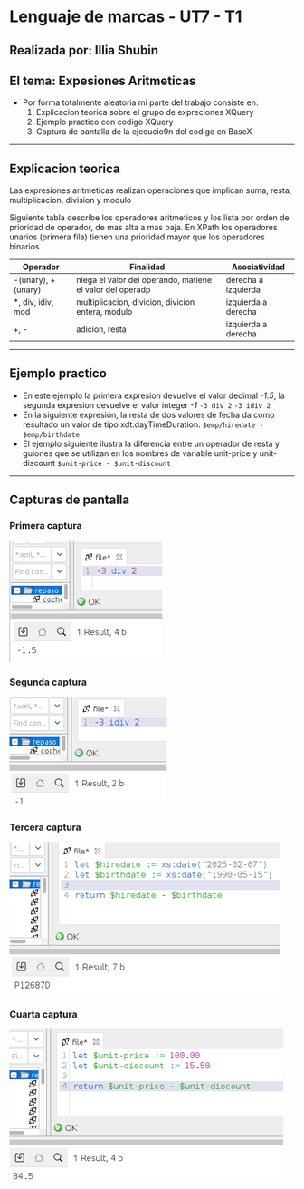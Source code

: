 # Lenguaje de marcas - UT7 - T1
## Realizada por: Illia Shubin
## El tema: Expesiones Aritmeticas
- Por forma totalmente aleatoria mi parte del trabajo consiste en:
    1. Explicacion teorica sobre el grupo de expreciones XQuery
    2. Ejemplo practico con codigo XQuery
    3. Captura de pantalla de la ejecucio9n del codigo en BaseX

---

## Explicacion teorica
Las expresiones aritmeticas realizan operaciones que implican suma, resta, multiplicacion, division y modulo

Siguiente tabla describe los operadores aritmeticos y los lista por orden de prioridad de operador, de mas alta a mas baja. En XPath los operadores unarios (primera fila) tienen una prioridad mayor que los operadores binarios

  | Operador | Finalidad | Asociatividad |
|--------------|--------------|--------------|
| -(unary), +(unary)| niega el valor del operando, matiene el valor del operadp| derecha a izquierda|
| *, div, idiv, mod| multiplicacion, divicion, divicion entera, modulo| izquierda a derecha|
|+, - | adicion, resta |izquierda a derecha | 

---

## Ejemplo practico
* En este ejemplo la primera expresion devuelve el valor decimal *-1.5*, la segunda expresion devuelve el valor integer *-1* 
`-3 div 2`
`-3 idiv 2` 
* En la siguiente expresión, la resta de dos valores de fecha da como resultado un valor de tipo xdt:dayTimeDuration:
`$emp/hiredate - $emp/birthdate`
* El ejemplo siguiente ilustra la diferencia entre un operador de resta y guiones que se utilizan en los nombres de variable unit-price y unit-discount
`$unit-price - $unit-discount`

---

## Capturas de pantalla
### Primera captura
![alt](./capturasIllia/Captura%20de%20pantalla%20de%202025-02-07%2012-58-33.png)

### Segunda captura
![alt](capturasIllia/2.png)

### Tercera captura
![alt](capturasIllia/3.png)

### Cuarta captura
![alt](capturasIllia/4.png)
